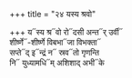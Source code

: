 +++
title = "२४ यस्य श्रवो"

+++
य᳓स्य श्र᳓वो रो᳓दसी अन्त᳓र् उर्वी᳓  
शीर्ष्णे᳓-शीर्ष्णे विबभा᳓जा विभक्ता᳓  
सप्ते᳓द् इ᳓न्द्रं न᳓ स्रव᳓तो गृणन्ति  
नि᳓ युध्यामधि᳓म् अशिशाद् अभी᳓के